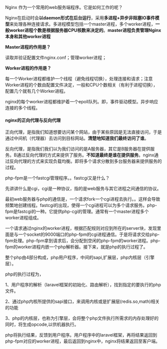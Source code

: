 Nginx 作为一个常用的web服务端程序。它是如何工作的呢？

Nginx在启动时会**以daemon形式在后台运行**，采用**多进程+异步非阻塞IO事件模型**来处理各种连接请求。多进程模型包括一个master进程，多个worker进程，**一般worker进程个数是根据服务器CPU核数来决定的**。**master进程负责管理Nginx本身和其他worker进程**

**Master进程的作用是？**

读取并验证配置文件nginx.conf；管理worker进程；

**Worker进程的作用是？**

每一个Worker进程都维护一个线程（避免线程切换），处理连接和请求；注意Worker进程的个数由配置文件决定，一般和CPU个数相关（有利于进程切换），配置几个就有几个Worker进程。

nginx的每个worker进程都维护着一个epoll队列。即，事件驱动模型。异步响应连接的多个线程。



#### nginx的正向代理与反向代理

  正向代理，是指我们知道想要访问某个网站，由于某些原因是无法直接访问，于是通过中间机（代理器）去访问到目标网站。**清楚地知道我们最终访问了谁**。

 反向代理，是指我们我们以为我们访问的是A服务器，其它是B服务器在提供服务。B通过反向代理的方式来提供了服务。**不知道最终是谁在提供服务**。nginx通过反向代理的方式来实现负载均衡。即将多个请求分散到多台服务器来提供服务的过程。



php-fpm是一个fastcgi管理程序。。fastcgi又是什么？

先讲讲什么是cgi，cgi是一种协议，指的是web服务与其它进程之间通信的协议。

最初web服务器与php的通信是，一个请求fork一个cgi进程去执行。。这样会导致频繁地创建线程。fastcgi的出现，使得一个cgi进程可以为多个请求服务。php-fpm是fastcgi的一种。它提供php-cgi的管理。通常有一个master进程多个worker进程组成。

一个请求通过nginx的worker进程，根据匹配规则对应到所在的server块，发现里面是与一个socket的9000端口的php-fpm的cgi进程通信。于是将请求交给php-fpm处理。php-fpm拿到请求后，会分配到空闲的php-fpm的worker进程。php-fpm的worker进程内嵌一个php解析器。接下来，就是php的执行过程了。

整个php由4部分构成，php用户程序，中间的sapi,扩展层，php内核层（引擎层）。

php的执行过程为，

1、用户程序的解析（laravel框架的初始化、路由解析），找到指定的要执行的php文件。

2、通过php内核所提供的sapi接口，来调用内核或是扩展层(redis.so,math)相关的功能

3、php的内核层，也称为引擎层，会将整个php文件执行所需求的内存处理好的同时，将生成opcode,以供机器执行。



php将执行结果，反馈到用户程序。用户程序中的laravel框架，再将结果返回到php-fpm对应的worker进程，最后返回到nginx中，nginx将结果返回至客户端。